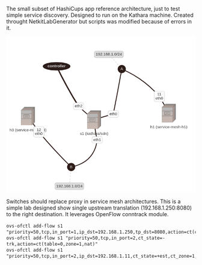 The small subset of HashiCups app reference architecture, just to test simple service discovery. Designed to run on the Kathara machine. Created throught NetkitLabGenerator but scripts was modified because of errors in it. 

![Topology](./topology.png)

Switches should replace proxy in service mesh architectures. This is a simple lab designed show single upstream translation (192.168.1.250:8080) to the right destination. It leverages OpenFlow conntrack module.
```
ovs-ofctl add-flow s1 "priority=50,tcp,in_port=1,ip_dst=192.168.1.250,tp_dst=8080,action=ct(commit,zone=1,nat(dst=192.168.1.12:13427)),mod_dl_dst:00:00:00:00:00:02,output:2"
ovs-ofctl add-flow s1 "priority=50,tcp,in_port=2,ct_state=-trk,action=ct(table=0,zone=1,nat)"
ovs-ofctl add-flow s1 "priority=50,tcp,in_port=2,ip_dst=192.168.1.11,ct_state=+est,ct_zone=1,action=1"
```